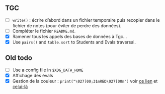 ## TGC
- [ ] `write()` : écrire d’abord dans un fichier temporaire puis recopier dans
  le fichier de notes (pour éviter de perdre des données).
- [ ] Compléter le fichier `README.md`.
- [X] Ramener tous les appels des bases de données à Tgc...
- [X] Use `pairs()` and `table.sort` to Students and Evals traversal.

## Old todo
- [ ] Use a config file in `$XDG_DATA_HOME`
- [X] Affichage des évals
- [X] Gestion de la couleur : `print("\027[00;31mRED\027[00m")` voir [ce
  lien](http://lua.2524044.n2.nabble.com/Colored-text-td5297072.html) et
  [celui-là](http://lua-users.org/wiki/AnsiTerminalColors)
